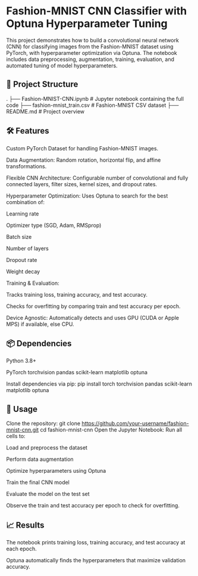 # Fashion-MNIST CNN Classifier with Optuna Hyperparameter Tuning

This project demonstrates how to build a convolutional neural network (CNN) for classifying images from the Fashion-MNIST dataset using PyTorch, with hyperparameter optimization via Optuna. The notebook includes data preprocessing, augmentation, training, evaluation, and automated tuning of model hyperparameters.

## 📂 Project Structure
.
├── Fashion-MNIST-CNN.ipynb   # Jupyter notebook containing the full code
├── fashion-mnist_train.csv   # Fashion-MNIST CSV dataset
├── README.md                 # Project overview

## 🛠 Features

Custom PyTorch Dataset for handling Fashion-MNIST images.

Data Augmentation: Random rotation, horizontal flip, and affine transformations.

Flexible CNN Architecture: Configurable number of convolutional and fully connected layers, filter sizes, kernel sizes, and dropout rates.

Hyperparameter Optimization: Uses Optuna to search for the best combination of:

Learning rate

Optimizer type (SGD, Adam, RMSprop)

Batch size

Number of layers

Dropout rate

Weight decay

Training & Evaluation:

Tracks training loss, training accuracy, and test accuracy.

Checks for overfitting by comparing train and test accuracy per epoch.

Device Agnostic: Automatically detects and uses GPU (CUDA or Apple MPS) if available, else CPU.

## 📦 Dependencies

Python 3.8+

PyTorch
torchvision
pandas
scikit-learn
matplotlib
optuna

Install dependencies via pip:
pip install torch torchvision pandas scikit-learn matplotlib optuna

## 🚀 Usage

Clone the repository:
  git clone https://github.com/your-username/fashion-mnist-cnn.git
  cd fashion-mnist-cnn
Open the Jupyter Notebook:
Run all cells to:

Load and preprocess the dataset

Perform data augmentation

Optimize hyperparameters using Optuna

Train the final CNN model

Evaluate the model on the test set

Observe the train and test accuracy per epoch to check for overfitting.

## 📈 Results

The notebook prints training loss, training accuracy, and test accuracy at each epoch.

Optuna automatically finds the hyperparameters that maximize validation accuracy.

